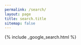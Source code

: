 ```yaml
---
permalink: /search/
layout: page
title: search.title
sitemap: false
---
```


{% include _google_search.html %}
